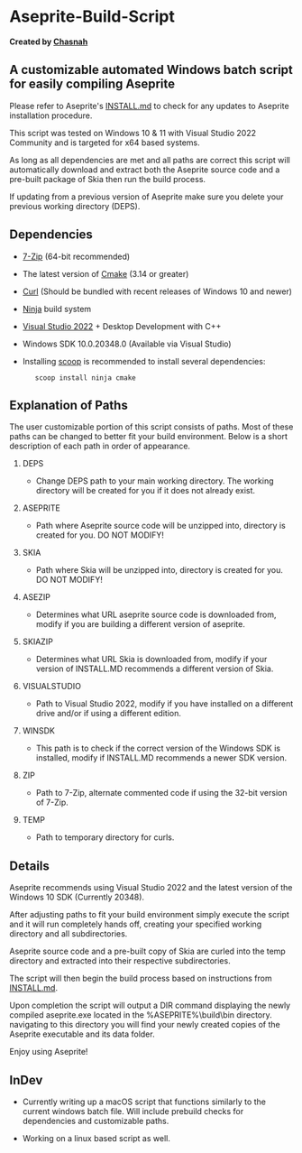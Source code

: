 # Aseprite-Build-Script

**Created by [Chasnah](https://chasnah7.github.io/)**

## A customizable automated Windows batch script for easily compiling Aseprite

Please refer to Aseprite's [INSTALL.md](https://github.com/aseprite/aseprite/blob/845ff177880822f33939cfbe58ca5bebaf4efbea/INSTALL.md) to check for any updates to Aseprite installation procedure.

This script was tested on Windows 10 & 11 with Visual Studio 2022 Community and is targeted for x64 based systems.

As long as all dependencies are met and all paths are correct this script will automatically download and extract
both the Aseprite source code and a pre-built package of Skia then run the build process.

If updating from a previous version of Aseprite make sure you delete your previous working directory (DEPS).

## Dependencies

* [7-Zip](https://7-zip.org/) (64-bit recommended)
* The latest version of [Cmake](https://cmake.org) (3.14 or greater)
* [Curl](https://curl.se/) (Should be bundled with recent releases of Windows 10 and newer)
* [Ninja](https://ninja-build.org/) build system
* [Visual Studio 2022](https://visualstudio.microsoft.com/) + Desktop Development with C++
* Windows SDK 10.0.20348.0 (Available via Visual Studio)
* Installing [scoop](<https://scoop.sh/>) is recommended to install several dependencies:

         scoop install ninja cmake

## Explanation of Paths

The user customizable portion of this script consists of paths. Most of these paths can be changed to better fit your build environment. Below is a short description of each path in order of appearance.

1. DEPS

    * Change DEPS path to your main working directory. The working directory will be created for you if it does not already exist.

2. ASEPRITE

    * Path where Aseprite source code will be unzipped into, directory is created for you. DO NOT MODIFY!

3. SKIA

    * Path where Skia will be unzipped into, directory is created for you. DO NOT MODIFY!

4. ASEZIP

    * Determines what URL aseprite source code is downloaded from, modify if you are building a different version of aseprite.

5. SKIAZIP

    * Determines what URL Skia is downloaded from, modify if your version of INSTALL.MD recommends a different version of Skia.

6. VISUALSTUDIO

    * Path to Visual Studio 2022, modify if you have installed on a different drive and/or if using a different edition.

7. WINSDK

    * This path is to check if the correct version of the Windows SDK is installed, modify if INSTALL.MD recommends a newer SDK version.

8. ZIP

    * Path to 7-Zip, alternate commented code if using the 32-bit version of 7-Zip.

9. TEMP

    * Path to temporary directory for curls.

## Details

Aseprite recommends using Visual Studio 2022 and the latest version of the Windows 10 SDK (Currently 20348).

After adjusting paths to fit your build environment simply execute the script and it will run completely hands off, creating your specified working directory and all subdirectories.

Aseprite source code and a pre-built copy of Skia are curled into the temp directory and extracted into their respective subdirectories.

The script will then begin the build process based on instructions from [INSTALL.md](https://github.com/aseprite/aseprite/blob/main/INSTALL.md).

Upon completion the script will output a DIR command displaying the newly compiled aseprite.exe located in the
%ASEPRITE%\build\bin directory. navigating to this directory you will find your newly created copies of the Aseprite executable and its data folder.

Enjoy using Aseprite!

## InDev

* Currently writing up a macOS script that functions similarly to the current windows batch file. Will include prebuild checks for dependencies and customizable paths.

* Working on a linux based script as well.
